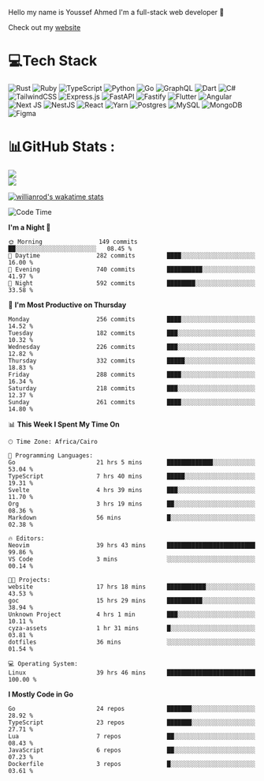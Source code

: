 Hello my name is Youssef Ahmed I'm a full-stack web developer 👋

Check out my [website](https://youssefahmed.vercel.app)
 
# 💻Tech Stack

![Rust](https://img.shields.io/badge/rust-%23000000.svg?style=for-the-badge&logo=rust&logoColor=white) ![Ruby](https://img.shields.io/badge/ruby-%23CC342D.svg?style=for-the-badge&logo=ruby&logoColor=white) ![TypeScript](https://img.shields.io/badge/typescript-%23007ACC.svg?style=for-the-badge&logo=typescript&logoColor=white) ![Python](https://img.shields.io/badge/python-3670A0?style=for-the-badge&logo=python&logoColor=ffdd54) ![Go](https://img.shields.io/badge/go-%2300ADD8.svg?style=for-the-badge&logo=go&logoColor=white) ![GraphQL](https://img.shields.io/badge/-GraphQL-E10098?style=for-the-badge&logo=graphql&logoColor=white) ![Dart](https://img.shields.io/badge/dart-%230175C2.svg?style=for-the-badge&logo=dart&logoColor=white) ![C#](https://img.shields.io/badge/c%23-%23239120.svg?style=for-the-badge&logo=c-sharp&logoColor=white) ![TailwindCSS](https://img.shields.io/badge/tailwindcss-%2338B2AC.svg?style=for-the-badge&logo=tailwind-css&logoColor=white) ![Express.js](https://img.shields.io/badge/express.js-%23404d59.svg?style=for-the-badge&logo=express&logoColor=%2361DAFB) ![FastAPI](https://img.shields.io/badge/FastAPI-005571?style=for-the-badge&logo=fastapi) ![Fastify](https://img.shields.io/badge/fastify-%23000000.svg?style=for-the-badge&logo=fastify&logoColor=white) ![Flutter](https://img.shields.io/badge/Flutter-%2302569B.svg?style=for-the-badge&logo=Flutter&logoColor=white) ![Angular](https://img.shields.io/badge/angular-%23DD0031.svg?style=for-the-badge&logo=angular&logoColor=white) ![Next JS](https://img.shields.io/badge/Next-black?style=for-the-badge&logo=next.js&logoColor=white) ![NestJS](https://img.shields.io/badge/nestjs-%23E0234E.svg?style=for-the-badge&logo=nestjs&logoColor=white) ![React](https://img.shields.io/badge/react-%2320232a.svg?style=for-the-badge&logo=react&logoColor=%2361DAFB) ![Yarn](https://img.shields.io/badge/yarn-%232C8EBB.svg?style=for-the-badge&logo=yarn&logoColor=white) ![Postgres](https://img.shields.io/badge/postgres-%23316192.svg?style=for-the-badge&logo=postgresql&logoColor=white) ![MySQL](https://img.shields.io/badge/mysql-%2300f.svg?style=for-the-badge&logo=mysql&logoColor=white) ![MongoDB](https://img.shields.io/badge/MongoDB-%234ea94b.svg?style=for-the-badge&logo=mongodb&logoColor=white)     ![Figma](https://img.shields.io/badge/figma-%23F24E1E.svg?style=for-the-badge&logo=figma&logoColor=white)

# 📊GitHub Stats :

![](https://github-readme-stats.vercel.app/api?username=joetifa2003&theme=tokyonight&hide_border=false&include_all_commits=false&count_private=false)<br/>
![](https://github-readme-streak-stats.herokuapp.com/?user=joetifa2003&theme=tokyonight&hide_border=false)<br/>

[![willianrod's wakatime stats](https://github-readme-stats.vercel.app/api/wakatime?username=joetifa2003&layout=compact)](https://github.com/anuraghazra/github-readme-stats)
<!--START_SECTION:waka-->
![Code Time](http://img.shields.io/badge/Code%20Time-3%2C038%20hrs%204%20mins-blue)

**I'm a Night 🦉** 

```text
🌞 Morning                149 commits         ██░░░░░░░░░░░░░░░░░░░░░░░   08.45 % 
🌆 Daytime                282 commits         ████░░░░░░░░░░░░░░░░░░░░░   16.00 % 
🌃 Evening                740 commits         ██████████░░░░░░░░░░░░░░░   41.97 % 
🌙 Night                  592 commits         ████████░░░░░░░░░░░░░░░░░   33.58 % 
```
📅 **I'm Most Productive on Thursday** 

```text
Monday                   256 commits         ████░░░░░░░░░░░░░░░░░░░░░   14.52 % 
Tuesday                  182 commits         ███░░░░░░░░░░░░░░░░░░░░░░   10.32 % 
Wednesday                226 commits         ███░░░░░░░░░░░░░░░░░░░░░░   12.82 % 
Thursday                 332 commits         █████░░░░░░░░░░░░░░░░░░░░   18.83 % 
Friday                   288 commits         ████░░░░░░░░░░░░░░░░░░░░░   16.34 % 
Saturday                 218 commits         ███░░░░░░░░░░░░░░░░░░░░░░   12.37 % 
Sunday                   261 commits         ████░░░░░░░░░░░░░░░░░░░░░   14.80 % 
```


📊 **This Week I Spent My Time On** 

```text
🕑︎ Time Zone: Africa/Cairo

💬 Programming Languages: 
Go                       21 hrs 5 mins       █████████████░░░░░░░░░░░░   53.04 % 
TypeScript               7 hrs 40 mins       █████░░░░░░░░░░░░░░░░░░░░   19.31 % 
Svelte                   4 hrs 39 mins       ███░░░░░░░░░░░░░░░░░░░░░░   11.70 % 
Org                      3 hrs 19 mins       ██░░░░░░░░░░░░░░░░░░░░░░░   08.36 % 
Markdown                 56 mins             █░░░░░░░░░░░░░░░░░░░░░░░░   02.38 % 

🔥 Editors: 
Neovim                   39 hrs 43 mins      █████████████████████████   99.86 % 
VS Code                  3 mins              ░░░░░░░░░░░░░░░░░░░░░░░░░   00.14 % 

🐱‍💻 Projects: 
website                  17 hrs 18 mins      ███████████░░░░░░░░░░░░░░   43.53 % 
goc                      15 hrs 29 mins      ██████████░░░░░░░░░░░░░░░   38.94 % 
Unknown Project          4 hrs 1 min         ███░░░░░░░░░░░░░░░░░░░░░░   10.11 % 
cyza-assets              1 hr 31 mins        █░░░░░░░░░░░░░░░░░░░░░░░░   03.81 % 
dotfiles                 36 mins             ░░░░░░░░░░░░░░░░░░░░░░░░░   01.54 % 

💻 Operating System: 
Linux                    39 hrs 46 mins      █████████████████████████   100.00 % 
```

**I Mostly Code in Go** 

```text
Go                       24 repos            ███████░░░░░░░░░░░░░░░░░░   28.92 % 
TypeScript               23 repos            ███████░░░░░░░░░░░░░░░░░░   27.71 % 
Lua                      7 repos             ██░░░░░░░░░░░░░░░░░░░░░░░   08.43 % 
JavaScript               6 repos             ██░░░░░░░░░░░░░░░░░░░░░░░   07.23 % 
Dockerfile               3 repos             █░░░░░░░░░░░░░░░░░░░░░░░░   03.61 % 
```




<!--END_SECTION:waka-->
